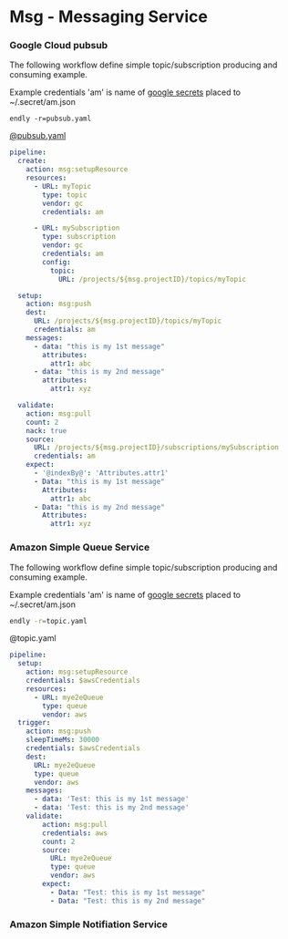 # Msg - Messaging Service



### Google Cloud pubsub

The following workflow define simple topic/subscription producing and consuming example.

Example credentials 'am' is name of [google secrets](./../../doc/secrets) placed to  ~/.secret/am.json


```endly -r=pubsub.yaml```


[@pubsub.yaml](pubsub.yaml)
```yaml
pipeline:
  create:
    action: msg:setupResource
    resources:
      - URL: myTopic
        type: topic
        vendor: gc
        credentials: am

      - URL: mySubscription
        type: subscription
        vendor: gc
        credentials: am
        config:
          topic:
            URL: /projects/${msg.projectID}/topics/myTopic

  setup:
    action: msg:push
    dest:
      URL: /projects/${msg.projectID}/topics/myTopic
      credentials: am
    messages:
      - data: "this is my 1st message"
        attributes:
          attr1: abc
      - data: "this is my 2nd message"
        attributes:
          attr1: xyz

  validate:
    action: msg:pull
    count: 2
    nack: true
    source:
      URL: /projects/${msg.projectID}/subscriptions/mySubscription
      credentials: am
    expect:
      - '@indexBy@': 'Attributes.attr1'
      - Data: "this is my 1st message"
        Attributes:
          attr1: abc
      - Data: "this is my 2nd message"
        Attributes:
          attr1: xyz
```


### Amazon Simple Queue Service


The following workflow define simple topic/subscription producing and consuming example.

Example credentials 'am' is name of [google secrets](./../../doc/secrets) placed to  ~/.secret/am.json


```bash
endly -r=topic.yaml
```


@topic.yaml
```yaml
pipeline:
  setup:
    action: msg:setupResource
    credentials: $awsCredentials
    resources:
      - URL: mye2eQueue
        type: queue
        vendor: aws
  trigger:
    action: msg:push
    sleepTimeMs: 30000
    credentials: $awsCredentials
    dest:
      URL: mye2eQueue
      type: queue
      vendor: aws
    messages:
      - data: 'Test: this is my 1st message'
      - data: 'Test: this is my 2nd message'
    validate:
        action: msg:pull
        credentials: aws
        count: 2
        source:
          URL: mye2eQueue
          type: queue
          vendor: aws
        expect:
          - Data: "Test: this is my 1st message"
          - Data: "Test: this is my 2nd message"
```


### Amazon Simple Notifiation Service


